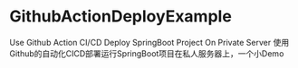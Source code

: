 # GithubActionDeployExample
Use Github Action CI/CD Deploy SpringBoot Project On Private Server
使用Github的自动化CICD部署运行SpringBoot项目在私人服务器上，一个小Demo
